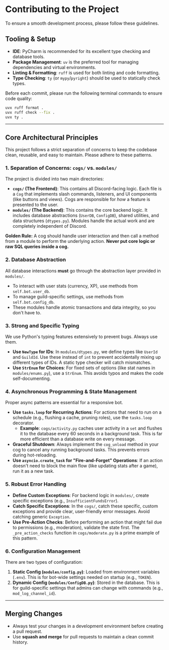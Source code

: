 # Contributing to the Project

To ensure a smooth development process, please follow these guidelines.

## Tooling & Setup

- **IDE**: PyCharm is recommended for its excellent type checking and database tools.
- **Package Management**: `uv` is the preferred tool for managing dependencies and virtual environments.
- **Linting & Formatting**: `ruff` is used for both linting and code formatting.
- **Type Checking**: `ty` (or `mypy`/`pyright`) should be used to statically check types.

Before each commit, please run the following terminal commands to ensure code quality:

```bash
uvx ruff format .
uvx ruff check --fix .
uvx ty .
```

---

## Core Architectural Principles

This project follows a strict separation of concerns to keep the codebase clean, reusable, and easy to maintain. Please adhere to these patterns.

### 1\. Separation of Concerns: `cogs/` vs. `modules/`

The project is divided into two main directories:

- **`cogs/` (The Frontend)**: This contains all Discord-facing logic. Each file is a `Cog` that implements slash commands, listeners, and UI components (like buttons and views). Cogs are responsible for _how_ a feature is presented to the user.
- **`modules/` (The Backend)**: This contains the core backend logic. It includes database abstractions (`UserDB`, `ConfigDB`), shared utilities, and data structures (`dtypes.py`). Modules handle the actual work and are completely independent of Discord.

**Golden Rule:** A cog should handle user interaction and then call a method from a module to perform the underlying action. **Never put core logic or raw SQL queries inside a cog.**

### 2\. Database Abstraction

All database interactions **must** go through the abstraction layer provided in `modules/`.

- To interact with user stats (currency, XP), use methods from `self.bot.user_db`.
- To manage guild-specific settings, use methods from `self.bot.config_db`.
- These modules handle atomic transactions and data integrity, so you don't have to.

### 3\. Strong and Specific Typing

We use Python's typing features extensively to prevent bugs. Always use them.

- **Use `NewType` for IDs**: In `modules/dtypes.py`, we define types like `UserId` and `GuildId`. Use these instead of `int` to prevent accidentally mixing up different types of IDs. A static type checker will catch mismatches.
- **Use `StrEnum` for Choices**: For fixed sets of options (like stat names in `modules/enums.py`), use a `StrEnum`. This avoids typos and makes the code self-documenting.

### 4\. Asynchronous Programming & State Management

Proper async patterns are essential for a responsive bot.

- **Use `tasks.loop` for Recurring Actions**: For actions that need to run on a schedule (e.g., flushing a cache, pruning roles), use the `tasks.loop` decorator.
  - **Example**: `cogs/activity.py` caches user activity in a `set` and flushes it to the database every 60 seconds in a background task. This is far more efficient than a database write on every message.
- **Graceful Shutdown**: Always implement the `cog_unload` method in your cog to cancel any running background tasks. This prevents errors during hot-reloading.
- **Use `asyncio.create_task` for "Fire-and-Forget" Operations**: If an action doesn't need to block the main flow (like updating stats after a game), run it as a new task.

### 5\. Robust Error Handling

- **Define Custom Exceptions**: For backend logic in `modules/`, create specific exceptions (e.g., `InsufficientFundsError`).
- **Catch Specific Exceptions**: In the `cogs/`, catch these specific, custom exceptions and provide clear, user-friendly error messages. Avoid catching generic `Exception`.
- **Use Pre-Action Checks**: Before performing an action that might fail due to permissions (e.g., moderation), validate the state first. The `_pre_action_checks` function in `cogs/moderate.py` is a prime example of this pattern.

### 6\. Configuration Management

There are two types of configuration:

1.  **Static Config (`modules/config.py`)**: Loaded from environment variables (`.env`). This is for bot-wide settings needed on startup (e.g., `TOKEN`).
2.  **Dynamic Config (`modules/ConfigDB.py`)**: Stored in the database. This is for guild-specific settings that admins can change with commands (e.g., `mod_log_channel_id`).

---

## Merging Changes

- Always test your changes in a development environment before creating a pull request.
- Use **squash and merge** for pull requests to maintain a clean commit history.
